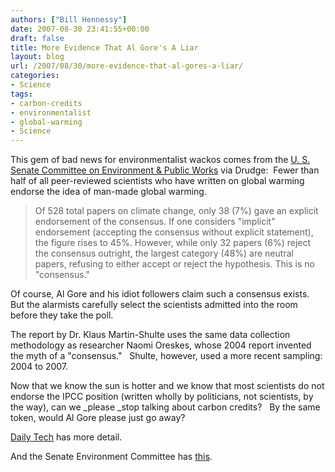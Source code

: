 ```yaml
---
authors: ["Bill Hennessy"]
date: 2007-08-30 23:41:55+00:00
draft: false
title: More Evidence That Al Gore's A Liar
layout: blog
url: /2007/08/30/more-evidence-that-al-gores-a-liar/
categories:
- Science
tags:
- carbon-credits
- environmentalist
- global-warming
- Science
---
```


This gem of bad news for environmentalist wackos comes from the [U. S. Senate Committee on Environment & Public Works](https://epw.senate.gov/public/index.cfm?FuseAction=Minority.Blogs&ContentRecord_id=b35c36a3-802a-23ad-46ec-6880767e7966) via Drudge:  Fewer than half of all peer-reviewed scientists who have written on global warming endorse the idea of man-made global warming.


> Of 528 total papers on climate change, only 38 (7%) gave an explicit endorsement of the consensus. If one considers "implicit" endorsement (accepting the consensus without explicit statement), the figure rises to 45%. However, while only 32 papers (6%) reject the consensus outright, the largest category  (48%) are neutral papers, refusing to either accept or reject the hypothesis.  This is no "consensus."


Of course, Al Gore and his idiot followers claim such a consensus exists.  But the alarmists carefully select the scientists admitted into the room before they take the poll.

The report by Dr. Klaus Martin-Shulte uses the same data collection methodology as researcher Naomi Oreskes, whose 2004 report invented the myth of a "consensus."   Shulte, however, used a more recent sampling:  2004 to 2007.

Now that we know the sun is hotter and we know that most scientists do not endorse the IPCC position (written wholly by politicians, not scientists, by the way), can we _please _stop talking about carbon credits?   By the same token, would Al Gore please just go away?

[Daily Tech](https://www.dailytech.com/Survey+Less+Than+Half+of+all+Published+Scientists+Endorse+Global+Warming+Theory/article8641.htm) has more detail.

And the Senate Environment Committee has [this](https://www.epw.senate.gov/public/index.cfm?FuseAction=Minority.Blogs).
